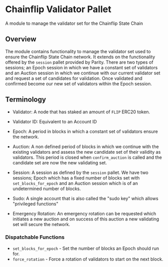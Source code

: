 # Chainflip Validator Pallet

A module to manage the validator set for the Chainflip State Chain

## Overview

The module contains functionality to manage the validator set used to ensure the Chainflip
State Chain network.  It extends on the functionality offered by the `session` pallet provided by
Parity. There are two types of sessions; an Epoch session in which we have a constant set of validators
and an Auction session in which we continue with our current validator set and request a set of
candidates for validation.  Once validated and confirmed become our new set of validators within the
Epoch session.

## Terminology

- Validator: A node that has staked an amount of `FLIP` ERC20 token.
- Validator ID: Equivalent to an Account ID
- Epoch: A period in blocks in which a constant set of validators ensure the network.
- Auction: A non defined period of blocks in which we continue with the existing validators
  and assess the new candidate set of their validity as validators.  This period is closed when
  `confirm_auction` is called and the candidate set are now the new validating set.
- Session: A session as defined by the `session` pallet. We have two sessions; Epoch which has
  a fixed number of blocks set with `set_blocks_for_epoch` and an Auction session which is of an
  undetermined number of blocks.
- Sudo: A single account that is also called the "sudo key" which allows "privileged functions"

- Emergency Rotation: An emergency rotation can be requested which initiates a new auction and on success of this 
  auction a new validating set will secure the network.

### Dispatchable Functions

- `set_blocks_for_epoch` - Set the number of blocks an Epoch should run for.
- `force_rotation` - Force a rotation of validators to start on the next block.

